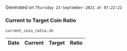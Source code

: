 Generated on `Thursday 23-September-2021 at 07:22:22`

### Current to Target Coin Ratio
`current_coin_ratio.sh`

Date|Current|Target|Ratio
---|---|---|---
